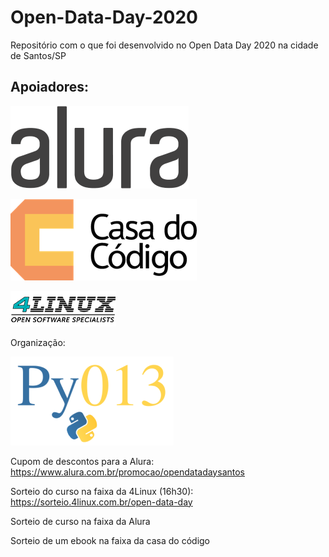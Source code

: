 # Open-Data-Day-2020
Repositório com o que foi desenvolvido no Open Data Day 2020 na cidade de Santos/SP

## Apoiadores: 

![](https://github.com/Py013/Open-Data-Day-2020/blob/master/alura.png) 


![](https://github.com/Py013/Open-Data-Day-2020/blob/master/cdc.png)


![](https://github.com/Py013/Open-Data-Day-2020/blob/master/4linux.png)

Organização:

![](https://github.com/Py013/Open-Data-Day-2020/blob/master/py013_git.png)

Cupom de descontos para a Alura: https://www.alura.com.br/promocao/opendatadaysantos

Sorteio do curso na faixa da 4Linux (16h30): https://sorteio.4linux.com.br/open-data-day

Sorteio de curso na faixa da Alura

Sorteio de um ebook na faixa da casa do código
